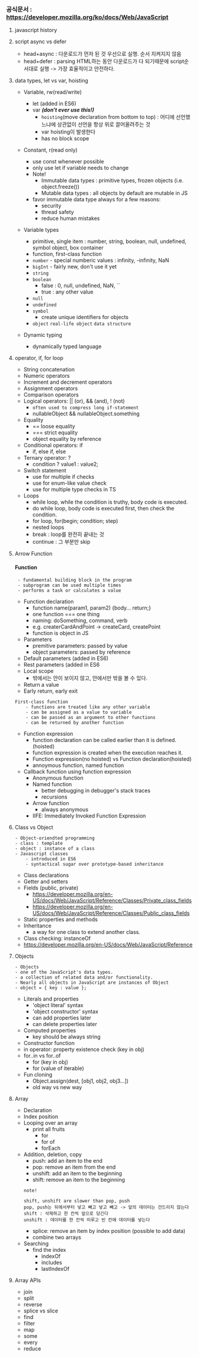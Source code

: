 ### 공식문서 : https://developer.mozilla.org/ko/docs/Web/JavaScript

1. javascript history

2. script async vs defer
    - head+async : 다운로드가 먼저 된 것 우선으로 실행. 순서 지켜지지 않음
    - head+defer : parsing HTML하는 동안 다운로드가 다 되기때문에 script순서대로 실행 -> 가장 효율적이고 안전하다.

3. data types, let vs var, hoisting
    - Variable, rw(read/write)
        - let (added in ES6)
        - var ***(don't ever use this!)***
            - ```hoisting```(move declaration from bottom to top) : 어디에 선언했느냐에 상관없이 선언을 항상 위로 끌어올려주는 것
            - var hoisting이 발생한다
            - has no block scope

    - Constant, r(read only)
        - use const whenever possible
        - only use let if variable needs to change
        - Note!
            - Immutable data types : primitive types, frozen objects (i.e. object.freeze())
            - Mutable data types : all objects by default are mutable in JS
        - favor immutable data type always for a few reasons:
            - security
            - thread safety
            - reduce human mistakes

    - Variable types
        - primitive, single item : number, string, boolean, null, undefined, symbol object, box container
        - function, first-class function
        - ```number``` - special numberic values : infinity, -infinity, NaN
        - ```bigInt``` - fairly new, don't use it yet
        - ```string```
        - ```boolean```
            - false : 0, null, undefined, NaN, ``
            - true : any other value
        - ```null```
        - ```undefined```
        - ```symbol```
            - create unique identifiers for objects
        - ```object``` ```real-life object``` ```data structure```

    - Dynamic typing
        - dynamically typed language

4. operator, if, for loop
    - String concatenation
    - Numeric operators
    - Increment and decrement operators
    - Assignment operators
    - Comparison operators
    - Logical operators: || (or), && (and), ! (not)
        - ```often used to compress long if-statement```
        - nullableObject && nullableObject.something
    - Equality
        - == loose equality
        - === strict equality
        - object equality by reference
    - Conditional operators: if
        - if, else if, else
    - Ternary operator: ?
        - condition ? value1 : value2;
    - Switch statement
        - use for multiple if checks
        - use for enum-like value check
        - use for multiple type checks in TS
    - Loops
        - while loop, while the condition is truthy, body code is executed.
        - do while loop, body code is executed first, then check the condition.
        - for loop, for(begin; condition; step)
        - nested loops
        - break : loop를 완전히 끝내는 것
        - continue : 그 부분만 skip
        
5. Arrow Function
    #### Function
        - fundamental building block in the program
        - subprogram can be used multiple times
        - performs a task or calculates a value
    - Function declaration
        - function name(param1, param2) {body... return;}
        - one function === one thing
        - naming: doSomething, command, verb
        - e.g. createrCardAndPoint -> createCard, createPoint
        - function is object in JS
    - Parameters
        - premitive parameters: passed by value
        - object parameters: passed by reference
    - Default parameters (added in ES6)
    - Rest parameters (added in ES6
    - Local scope
        - 밖에서는 안이 보이지 않고, 안에서만 밖을 볼 수 있다.
    - Return a value
    - Early return, early exit

    ```
    First-class function
        - functions are treated like any other variable
        - can be assigned as a value to variable
        - can be passed as an argument to other functions
        - can be returned by another function
    ```

    - Function expression
        - function declaration can be called earlier than it is defined. (hoisted)
        - function expression is created when the execution reaches it.
        - Function expression(no hoisted) vs Function declaration(hoisted)
        - annoymous function, named function
    - Callback function using function expression
        - Anonymous function
        - Named function
            - better debugging in debugger's stack traces
            - recursions
        - Arrow function
            - always anonymous
        - IIFE: Immediately Invoked Function Expression

6. Class vs Object
    ```
    - Object-oriendted programming
    - class : template
    - object : instance of a class
    - Javascript classes
        - introduced in ES6
        - syntactical sugar over prototype-based inheritance
    ```
    - Class declarations
    - Getter and setters
    - Fields (public, private)
        - https://developer.mozilla.org/en-US/docs/Web/JavaScript/Reference/Classes/Private_class_fields
        - https://developer.mozilla.org/en-US/docs/Web/JavaScript/Reference/Classes/Public_class_fields
    - Static properties and methods
    - Inheritance
        - a way for one class to extend another class.
    - Class checking: instanceOf
    - https://developer.mozilla.org/en-US/docs/Web/JavaScript/Reference

7. Objects
    ```
    - Objects
    - one of the JavaScript's data types.
    - a collection of related data and/or functionality.
    - Nearly all objects in JavaScript are instances of Object
    - object = { key : value };
    ```
    - Literals and properties
        - 'object literal' syntax
        - 'object constructor' syntax
        - can add properties later
        - can delete properties later
    - Computed properties
        - key should be always string
    - Constructor function
    - in operator: property existence check (key in obj)
    - for..in vs for..of
        - for (key in obj)
        - for (value of iterable)
    - Fun cloning
        - Object.assign(dest, [obj1, obj2, obj3...])
        - old way vs new way

8. Array
    - Declaration
    - Index position
    - Looping over an array
        - print all fruits
            - for
            - for of
            - forEach
    - Addition, deletion, copy
        - push: add an item to the end
        - pop: remove an item from the end
        - unshift: add an item to the beginning
        - shift: remove an item to the beginning
        ```
        note! 

        shift, unshift are slower than pop, push
        pop, push는 뒤에서부터 넣고 빼고 넣고 빼고 -> 앞의 데이터는 건드리지 않는다
        shift : 삭제하고 한 칸씩 앞으로 당긴다
        unshift : 데이터를 한 칸씩 미루고 빈 칸에 데이터를 넣는다
        ```
        - splice: remove an item by index position (possible to add data)
        - combine two arrays
    - Searching
        - find the index
            - indexOf
            - includes
            - lastIndexOf

9. Array APIs
    - join
    - split
    - reverse
    - splice vs slice
    - find
    - filter
    - map
    - some
    - every
    - reduce
